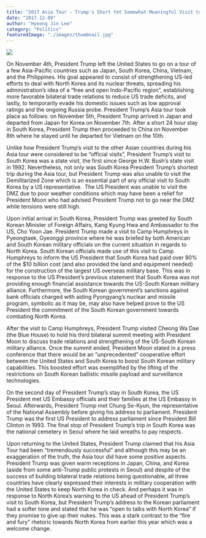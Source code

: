 ```yaml
---
title: "2017 Asia Tour - Trump's Short Yet Somewhat Meaningful Visit to South Korea"
date: "2017-12-09"
author: "Hyeong Jin Lee"
category: "Politics"
featuredImage: "./images/thumbnail.jpg"
---
```


![](/images/thumbnail.jpg)

On November 4th, President Trump left the United States to go on a tour of a few Asia-Pacific countries such as Japan, South Korea, China, Vietnam, and the Philippines. His goal appeared to consist of strengthening US-led efforts to deal with North Korea and its nuclear threats, spreading his administration’s idea of a “free and open Indo-Pacific region”, establishing more favorable bilateral trade relations to reduce US trade deficits, and lastly, to temporarily evade his domestic issues such as low approval ratings and the ongoing Russia probe. President Trump’s Asia tour took place as follows: on November 5th, President Trump arrived in Japan and departed from Japan for Korea on November 7th. After a short 24 hour stay in South Korea, President Trump then proceeded to China on November 8th where he stayed until he departed for Vietnam on the 10th.

Unlike how President Trump’s visit to the other Asian countries during his Asia tour were considered to be “official visits”, President Trump’s visit to South Korea was a state visit, the first since George H.W. Bush’s state visit in 1992. Nevertheless, not only was South Korea President Trump’s shortest trip during the Asia tour, but President Trump was also unable to visit the Demilitarized Zone which is an essential part of any official visit to South Korea by a US representative.  The US President was unable to visit the DMZ due to poor weather conditions which may have been a relief for President Moon who had advised President Trump not to go near the DMZ while tensions were still high.

Upon initial arrival in South Korea, President Trump was greeted by South Korean Minister of Foreign Affairs, Kang Kyung Hwa and Ambassador to the US, Cho Yoon Jae. President Trump made a visit to Camp Humphreys in Pyeongtaek, Gyeonggi province where he was briefed by both American and South Korean military officials on the current situation in regards to North Korea. South Korean officials made use of this visit to Camp Humphreys to inform the US President that South Korea had paid over 90% of the $10 billion cost (and also provided the land and equipment needed) for the construction of the largest US overseas military base. This was in response to the US President’s previous statement that South Korea was not providing enough financial assistance towards the US-South Korean military alliance. Furthermore, the South Korean government’s sanctions against bank officials charged with aiding Pyongyang’s nuclear and missile program, symbolic as it may be, may also have helped prove to the US President the commitment of the South Korean government towards combating North Korea.

After the visit to Camp Humphreys, President Trump visited Cheong Wa Dae (the Blue House) to hold his third bilateral summit meeting with President Moon to discuss trade relations and strengthening of the US-South Korean military alliance. Once the summit ended, President Moon stated in a press conference that there would be an “unprecedented” cooperative effort between the United States and South Korea to boost South Korean military capabilities. This boosted effort was exemplified by the lifting of the restrictions on South Korean ballistic missile payload and surveillance technologies.

On the second day of President Trump’s stay in South Korea, the US President met US Embassy officials and their families at the US Embassy in Seoul. Afterwards, President Trump met Chung Se-Kyun, the representative of the National Assembly before giving his address to parliament. President Trump was the first US President to address parliament since President Bill Clinton in 1993. The final stop of President Trump’s trip in South Korea was the national cemetery in Seoul where he laid wreaths to pay respects.

Upon returning to the United States, President Trump claimed that his Asia Tour had been “tremendously successful” and although this may be an exaggeration of the truth, the Asia tour did have some positive aspects. President Trump was given warm receptions in Japan, China, and Korea (aside from some anti-Trump public protests in Seoul) and despite of the success of building bilateral trade relations being questionable, all three countries have clearly expressed their interests in military cooperation with the United States to keep North Korea in check. And perhaps it was in response to North Korea’s warning to the US ahead of President Trump’s visit to South Korea, but President Trump’s address to the Korean parliament had a softer tone and stated that he was “open to talks with North Korea” if they promise to give up their nukes. This was a stark contrast to the “fire and fury” rhetoric towards North Korea from earlier this year which was a welcome change.
